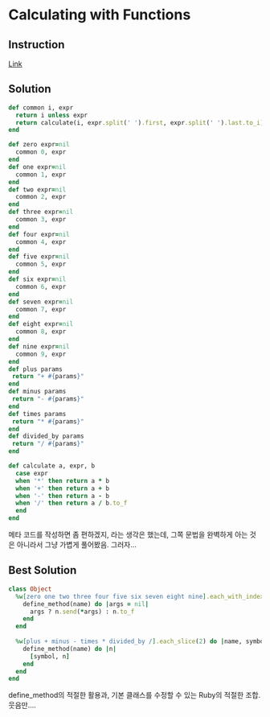 # Calculating with Functions
## Instruction
[Link](http://www.codewars.com/kata/525f3eda17c7cd9f9e000b39/)

## Solution

```ruby
def common i, expr
  return i unless expr
  return calculate(i, expr.split(' ').first, expr.split(' ').last.to_i)
end

def zero expr=nil
  common 0, expr
end
def one expr=nil
  common 1, expr
end
def two expr=nil
  common 2, expr
end
def three expr=nil
  common 3, expr
end
def four expr=nil
  common 4, expr
end
def five expr=nil
  common 5, expr
end
def six expr=nil
  common 6, expr
end
def seven expr=nil
  common 7, expr
end
def eight expr=nil
  common 8, expr
end
def nine expr=nil
  common 9, expr
end
def plus params
 return "+ #{params}"
end
def minus params
 return "- #{params}"
end
def times params
 return "* #{params}"
end
def divided_by params
 return "/ #{params}"
end

def calculate a, expr, b
  case expr
  when '*' then return a * b
  when '+' then return a + b
  when '-' then return a - b
  when '/' then return a / b.to_f
  end
end
```

메타 코드를 작성하면 좀 편하겠지, 라는 생각은 했는데, 그쪽 문법을 완벽하게 아는 것은 아니라서 그냥 가볍게 풀어봤음. 그러자...

## Best Solution

```ruby
class Object
  %w[zero one two three four five six seven eight nine].each_with_index do |name, n|
    define_method(name) do |args = nil|
      args ? n.send(*args) : n.to_f
    end
  end
  
  %w[plus + minus - times * divided_by /].each_slice(2) do |name, symbol|
    define_method(name) do |n|
      [symbol, n]
    end
  end
end
```

define_method의 적절한 활용과, 기본 클래스를 수정할 수 있는 Ruby의 적절한 조합.
웃음만....

